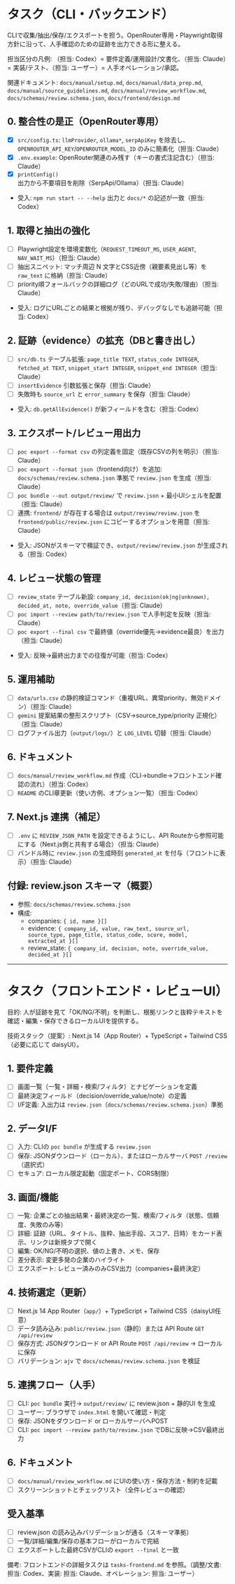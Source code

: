 # タスク（CLI・バックエンド）

CLIで収集/抽出/保存/エクスポートを担う。OpenRouter専用・Playwright取得方針に沿って、人手確認のための証跡を出力できる形に整える。

担当区分の凡例: （担当: Codex）= 要件定義/運用設計/文書化、（担当: Claude）= 実装/テスト、（担当: ユーザー）= 人手オペレーション/承認。

関連ドキュメント: `docs/manual/setup.md`, `docs/manual/data_prep.md`, `docs/manual/source_guidelines.md`, `docs/manual/review_workflow.md`, `docs/schemas/review.schema.json`, `docs/frontend/design.md`

## 0. 整合性の是正（OpenRouter専用）
- [x] `src/config.ts`: `llmProvider`, `ollama*`, `serpApiKey` を除去し、`OPENROUTER_API_KEY`/`OPENROUTER_MODEL_ID` のみに簡素化（担当: Claude）
- [x] `.env.example`: OpenRouter関連のみ残す（キーの書式注記含む）（担当: Claude）
- [x] `printConfig()` 出力から不要項目を削除（SerpApi/Ollama）（担当: Claude）
- 受入: `npm run start -- --help` 出力と `docs/*` の記述が一致（担当: Codex）

## 1. 取得と抽出の強化
- [ ] Playwright設定を環境変数化（`REQUEST_TIMEOUT_MS`, `USER_AGENT`, `NAV_WAIT_MS`）（担当: Claude）
- [ ] 抽出スニペット: マッチ周辺 N 文字とCSS近傍（親要素見出し等）を `raw_text` に格納（担当: Claude）
- [ ] priority順フォールバックの詳細ログ（どのURLで成功/失敗/理由）（担当: Claude）
- 受入: ログにURLごとの結果と根拠が残り、デバッグなしでも追跡可能（担当: Codex）

## 2. 証跡（evidence）の拡充（DBと書き出し）
- [ ] `src/db.ts` テーブル拡張: `page_title TEXT`, `status_code INTEGER`, `fetched_at TEXT`, `snippet_start INTEGER`, `snippet_end INTEGER`（担当: Claude）
- [ ] `insertEvidence` 引数拡張と保存（担当: Claude）
- [ ] 失敗時も `source_url` と `error_summary` を保存（担当: Claude）
- 受入: `db.getAllEvidence()` が新フィールドを含む（担当: Codex）

## 3. エクスポート/レビュー用出力
- [ ] `poc export --format csv` の列定義を固定（既存CSVの列を明示）（担当: Claude）
- [ ] `poc export --format json`（frontend向け）を追加: `docs/schemas/review.schema.json` 準拠で `review.json` を生成（担当: Claude）
- [ ] `poc bundle --out output/review/` で `review.json` + 最小UIシェルを配置（担当: Claude）
- [ ] 連携: `frontend/` が存在する場合は `output/review/review.json` を `frontend/public/review.json` にコピーするオプションを用意（担当: Claude）
- 受入: JSONがスキーマで検証でき、`output/review/review.json` が生成される（担当: Codex）

## 4. レビュー状態の管理
- [ ] `review_state` テーブル新設: `company_id, decision(ok|ng|unknown), decided_at, note, override_value`（担当: Claude）
- [ ] `poc import --review path/to/review.json` で人手判定を反映（担当: Claude）
- [ ] `poc export --final csv` で最終値（override優先→evidence最良）を出力（担当: Claude）
- 受入: 反映→最終出力までの往復が可能（担当: Codex）

## 5. 運用補助
- [ ] `data/urls.csv` の静的検証コマンド（重複URL、異常priority、無効ドメイン）（担当: Claude）
- [ ] `gemini` 提案結果の整形スクリプト（CSV→source_type/priority 正規化）（担当: Claude）
- [ ] ログファイル出力（`output/logs/`）と `LOG_LEVEL` 切替（担当: Claude）

## 6. ドキュメント
- [ ] `docs/manual/review_workflow.md` 作成（CLI→bundle→フロントエンド確認の流れ）（担当: Codex）
- [ ] `README` のCLI章更新（使い方例、オプション一覧）（担当: Codex）

## 7. Next.js 連携（補足）
- [ ] `.env` に `REVIEW_JSON_PATH` を設定できるようにし、API Routeから参照可能にする（Next.js側と共有する場合）（担当: Claude）
- [ ] バンドル時に `review.json` の生成時刻 `generated_at` を付与（フロントに表示）（担当: Claude）

## 付録: review.json スキーマ（概要）
- 参照: `docs/schemas/review.schema.json`
- 構成:
  - companies: `{ id, name }[]`
  - evidence: `{ company_id, value, raw_text, source_url, source_type, page_title, status_code, score, model, extracted_at }[]`
  - review_state: `{ company_id, decision, note, override_value, decided_at }[]`

---

# タスク（フロントエンド・レビューUI）

目的: 人が証跡を見て「OK/NG/不明」を判断し、根拠リンクと抜粋テキストを確認・編集・保存できるローカルUIを提供する。

技術スタック（提案）: Next.js 14（App Router）+ TypeScript + Tailwind CSS（必要に応じて daisyUI）。

## 1. 要件定義
- [ ] 画面一覧（一覧・詳細・検索/フィルタ）とナビゲーションを定義
- [ ] 最終決定フィールド（decision/override_value/note）の定義
- [ ] I/F定義: 入出力は `review.json`（`docs/schemas/review.schema.json`）準拠

## 2. データI/F
- [ ] 入力: CLIの `poc bundle` が生成する `review.json`
- [ ] 保存: JSONダウンロード（ローカル）、またはローカルサーバ `POST /review`（選択式）
- [ ] セキュア: ローカル限定起動（固定ポート、CORS制限）

## 3. 画面/機能
- [ ] 一覧: 企業ごとの抽出結果・最終決定の一覧、検索/フィルタ（状態、信頼度、失敗のみ等）
- [ ] 詳細: 証跡（URL、タイトル、抜粋、抽出手段、スコア、日時）をカード表示、リンクは新規タブで開く
- [ ] 編集: OK/NG/不明の選択、値の上書き、メモ、保存
- [ ] 差分表示: 変更多発の企業のハイライト
- [ ] エクスポート: レビュー済みのみCSV出力（companies+最終決定）

## 4. 技術選定（更新）
- [ ] Next.js 14 App Router（`app/`）+ TypeScript + Tailwind CSS（daisyUI任意）
- [ ] データ読み込み: `public/review.json`（静的）または API Route `GET /api/review`
- [ ] 保存方式: JSONダウンロード or API Route `POST /api/review` → ローカルに保存
- [ ] バリデーション: `ajv` で `docs/schemas/review.schema.json` を検証

## 5. 連携フロー（人手）
- [ ] CLI: `poc bundle` 実行→ `output/review/` に review.json + 静的UI を生成
- [ ] ユーザー: ブラウザで `index.html` を開いて確認・判定
- [ ] 保存: JSONをダウンロード or ローカルサーバへPOST
- [ ] CLI: `poc import --review path/to/review.json` でDBに反映→CSV最終出力

## 6. ドキュメント
- [ ] `docs/manual/review_workflow.md` にUIの使い方・保存方法・制約を記載
- [ ] スクリーンショットとチェックリスト（全件レビューの確認）

## 受入基準
- [ ] review.json の読み込みバリデーションが通る（スキーマ準拠）
- [ ] 一覧/詳細/編集/保存の基本フローがローカルで完結
- [ ] エクスポートした最終CSVがCLIの `export --final` と一致

備考: フロントエンドの詳細タスクは `tasks-frontend.md` を参照。（調整/文書: 担当: Codex、実装: 担当: Claude、オペレーション: 担当: ユーザー）
